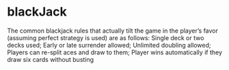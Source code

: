 # blackJack
The common blackjack rules that actually tilt the game in the player’s favor (assuming perfect strategy is used) are as follows: Single deck or two decks used; Early or late surrender allowed; Unlimited doubling allowed; Players can re-split aces and draw to them; Player wins automatically if they draw six cards without busting
